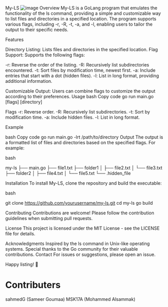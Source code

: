 My-LS
![image](https://parsifar.com/wp-content/uploads/2021/10/ls-command.jpg)
Overview
My-LS is a GoLang program that emulates the functionality of the ls command, providing a simple and customizable way to list files and directories in a specified location. The program supports various flags, including -r, -R, -t, -a, and -l, enabling users to tailor the output to their specific needs.

Features

Directory Listing: Lists files and directories in the specified location.
Flag Support: Supports the following flags:

-r: Reverse the order of the listing.
-R: Recursively list subdirectories encountered.
-t: Sort files by modification time, newest first.
-a: Include entries that start with a dot (hidden files).
-l: List in long format, providing additional information.

Customizable Output: Users can combine flags to customize the output according to their preferences.
Usage
bash
Copy code
go run main.go [flags] [directory]

Flags
-r: Reverse order.
-R: Recursively list subdirectories.
-t: Sort by modification time.
-a: Include hidden files.
-l: List in long format.

Example

bash
Copy code
go run main.go -lrt /path/to/directory
Output
The output is a formatted list of files and directories based on the specified flags. For example:

bash

my-ls
├── main.go
├── file1.txt
├── folder1
│   ├── file2.txt
│   └── file3.txt
├── folder2
│   ├── file4.txt
│   └── file5.txt
└── .hidden_file

Installation
To install My-LS, clone the repository and build the executable:

bash

git clone https://github.com/yourusername/my-ls.git
cd my-ls
go build

Contributing
Contributions are welcome! Please follow the contribution guidelines when submitting pull requests.

License
This project is licensed under the MIT License - see the LICENSE file for details.

Acknowledgments
Inspired by the ls command in Unix-like operating systems.
Special thanks to the Go community for their valuable contributions.
Contact
For issues or suggestions, please open an issue.

Happy listing! 📂

# Contributers
sahmedG (Sameer Goumaa)
MSK17A (Mohammed Alsammak)
